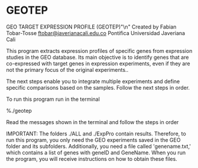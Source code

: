 # GEOTEP
GEO TARGET EXPRESSION PROFILE (GEOTEP)"\n"
Created by 
Fabian Tobar-Tosse
ftobar@javerianacali.edu.co
Pontifica Universidad Javeriana Cali

This program extracts expression profiles of specific genes from expression 
studies in the GEO database. Its main objective is to identify genes that 
are co-expressed with target genes in expression experiments, even if they 
are not the primary focus of the original experiments..

The next steps enable you to integrate multiple experiments and define specific 
comparisons based on the samples. Follow the next steps in order.

To run this program run in the terminal

%./geotep

Read the messages shown in the terminal and follow the steps in order

IMPORTANT: The folders ./ALL and ./ExpPro contain results. Therefore, to run this 
program, you only need the GEO experiments saved in the GEO folder and its subfolders. 
Additionally, you need a file called 'genename.txt,' which contains a list of genes 
with geneID and GeneName. When you run the program, you will receive instructions 
on how to obtain these files.

           

